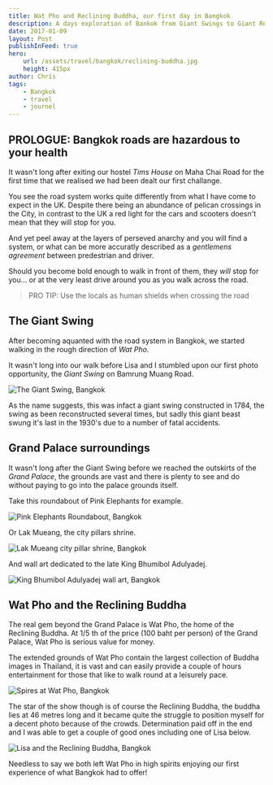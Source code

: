 ```yaml
---
title: Wat Pho and Reclining Buddha, our first day in Bangkok
description: A days exploration of Bankok from Giant Swings to Giant Reclining Buddha statues
date: 2017-01-09
layout: Post
publishInFeed: true
hero: 
    url: /assets/travel/bangkok/reclining-buddha.jpg
    height: 415px
author: Chris
tags:
    - Bangkok
    - travel
    - journel
---
```


## PROLOGUE: Bangkok roads are hazardous to your health

It wasn't long after exiting our hostel _Tims House_ on Maha Chai Road for the first time 
that we realised we had been dealt our first challange.

You see the road system works quite differently from what I have come to expect in the UK. 
Despite there being an abundance of pelican crossings in the City, in contrast to the UK 
a red light for the cars and scooters doesn't mean that they will stop for you. 

And yet peel away at the layers of perseved anarchy and you will find a system, or what can be more 
accuratly described as a _gentlemens agreement_ between predestrian and driver.

Should you become bold enough to walk in front of them, 
they _will_ stop for you... or at the very least drive around you as you walk across the road.

> PRO TIP: Use the locals as human shields when crossing the road

## The Giant Swing

After becoming aquanted with the road system in Bangkok, 
we started walking in the rough direction of _Wat Pho_.

It wasn't long into our walk before Lisa and I stumbled upon our first photo opportunity, 
the _Giant Swing_ on Bamrung Muang Road.

![The Giant Swing, Bangkok](/assets/travel/bangkok/giant-swing.jpg)

As the name suggests, this was infact a giant swing constructed in 1784, 
the swing as been reconstructed several times, 
but sadly this giant beast swung it's last in the 1930's due to a number of fatal accidents. 

## Grand Palace surroundings

It wasn't long after the Giant Swing before we reached the outskirts of the _Grand Palace_, 
the grounds are vast and there is plenty to see and do without paying to go into the palace grounds itself.

Take this roundabout of Pink Elephants for example.

![Pink Elephants Roundabout, Bangkok](/assets/travel/bangkok/pink-elephants-roundabout.jpg)

Or Lak Mueang, the city pillars shrine.

![Lak Mueang city pillar shrine, Bangkok](/assets/travel/bangkok/wat-grand-palace.jpg)

And wall art dedicated to the late King Bhumibol Adulyadej.

![King Bhumibol Adulyadej wall art, Bangkok](/assets/travel/bangkok/king-bhumibol-adulyadej-wall-painting.jpg)

## Wat Pho and the Reclining Buddha

The real gem beyond the Grand Palace is Wat Pho, the home of the Reclining Buddha.
At 1/5 th of the price (100 baht per person) of the Grand Palace, Wat Pho is serious value for money.

The extended grounds of Wat Pho contain the largest collection of Buddha images in Thailand,
it is vast and can easily provide a couple of hours entertainment 
for those that like to walk round at a leisurely pace.

![Spires at Wat Pho, Bangkok](/assets/travel/bangkok/wat-pho-spires.jpg)

The star of the show though is of course the Reclining Buddha, the buddha lies at 46 metres long and 
it became quite the struggle to position myself for a decent photo because of the crowds.
Determination paid off in the end and I was able to get a couple of good ones including one of Lisa below. 

![Lisa and the Reclining Buddha, Bangkok](/assets/travel/bangkok/lisa-and-reclining-buddha.jpg)


Needless to say we both left Wat Pho in high spirits enjoying our first experience 
of what Bangkok had to offer! 
